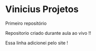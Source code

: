 # Vinicius Projetos
 Primeiro repositório

 Repositorio criado durante aula ao vivo !!
 
 Essa linha adicionei pelo site !
